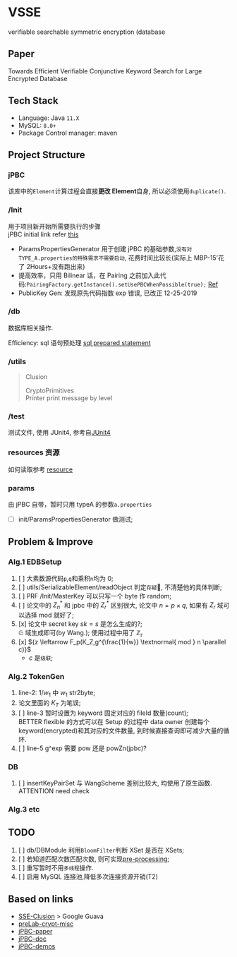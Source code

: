 # VSSE

verifiable searchable symmetric encryption (database

## Paper

Towards Efficient Verifiable Conjunctive Keyword Search for Large Encrypted Database

## Tech Stack

- Language: Java `11.X`
- MySQL: `8.0+`
- Package Control manager: maven

## Project Structure

### jPBC

该库中的`Element`计算过程会直接**更改 Element**自身, 所以必须使用`duplicate()`.

### /Init

用于项目新开始所需要执行的步骤\
jPBC initial link refer [this](http://gas.dia.unisa.it/projects/jpbc/docs/pairing.html)

- ParamsPropertiesGenerator 用于创建 jPBC 的基础参数,`没有对TYPE_A.properties的特殊需求不需要启动`, 花费时间比较长(实际上 MBP-15'花了 2Hours+没有跑出来)
- 提高效率，只用 Bilinear 话，在 Pairing 之前加入此代码:`PairingFactory.getInstance().setUsePBCWhenPossible(true);` [Ref](http://gas.dia.unisa.it/projects/jpbc/docs/pairing.html#.XcFfM5Iza2A)
- PublicKey Gen: 发现原先代码指数 exp 错误, 已改正 12-25-2019

### /db

数据库相关操作.

Efficiency: sql 语句预处理 [sql prepared statement]

### /utils

> Clusion
>
> CryptoPrimitives  
> Printer print message by level

### /test

测试文件, 使用 JUnit4, 参考自[JUnit4](junit1)

### resources 资源

如何读取参考 [resource](rsc)

### params

由 jPBC 自带，暂时只用 typeA 的参数`a.properties`

- [ ] init/ParamsPropertiesGenerator 做测试;

## Problem & Improve

### Alg.1 EDBSetup

1. [ ] 大素数源代码`p`,`q`和乘积`n`均为 0;
2. [ ] utils/SerializableElement/readObject 判定`存疑`🤨, 不清楚他的具体判断;
3. [ ] PRF /Init/MasterKey 可以只写一个 byte 作 random;
4. [ ] 论文中的 ${ Z_n^* }$ 和 jpbc 中的 ${Z_r^*}$ 区别很大, 论文中 ${n = p \times q}$, 如果有 ${Z_r}$ 域可以选择 mod 就好了;
5. [x] 论文中 secret key ${sk = s}$ 是怎么生成的?;\
        ${\mathbb{G}}$ 域生成即可(by Wang.); 使用过程中用了 ${\mathbb{Z_r}}$
6. [x] ${z \leftarrow F_p(K_Z,g^{\frac{1}{w}} \textnormal{ mod } n \parallel c)}$
   - ${c}$ 是`级联`;

### Alg.2 TokenGen

1. line-2: ${1/w_1}$ 中 ${w_1}$ str2byte;
2. 论文里面的 ${K_T}$ 为笔误;
3. [ ] line-3 暂时设置为 keyword 固定对应的 fileId 数量(count);\
        BETTER flexible 的方式可以在 Setup 的过程中 data owner 创建每个 keyword(encrypted)和其对应的文件数量, 到时候直接查询即可减少大量的循环.
4. [ ] line-5 g^exp 需要 pow 还是 powZn(jpbc)?

### DB

1. [ ] insertKeyPairSet
       与 WangScheme 差别比较大, 均使用了原生函数. ATTENTION need check

### Alg.3 etc

## TODO

1. [ ] db/DBModule 利用`BloomFilter`判断 XSet 是否在 XSets;
2. [ ] 若知道匹配次数匹配次数, 则可实现[pre-processing];
3. [ ] 重写暂时不用`多线程`操作.
4. [ ] 启用 MySQL 连接池,降低多次连接资源开销(T2)

## Based on links

- [SSE-Clusion](https://github.com/encryptedsystems/Clusion) > Google Guava
- [preLab-crypt-misc](https://github.com/zhangzhongjun/CryptographyRepository)
- [jPBC-paper](https://ieeexplore.ieee.org/document/5983948/?arnumber=5983948)
- [jPBC-doc](http://gas.dia.unisa.it/projects/jpbc/docs)
- [jPBC-demos](https://www.programcreek.com/java-api-examples/?api=it.unisa.dia.gas.plaf.jpbc.pairing.PairingFactory)

[jdbc1]: https://www.cnblogs.com/Qian123/p/5339164.html
[junit1]: https://juejin.im/post/5c7fbfdd6fb9a049ef275a60
[rsc]: https://www.mkyong.com/java/java-read-a-file-from-resources-folder/
[sql prepared statement]: https://dev.mysql.com/doc/refman/8.0/en/sql-prepared-statements.html
[pre-processing]: http://gas.dia.unisa.it/projects/jpbc/docs/pairing.html
